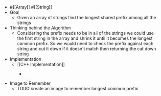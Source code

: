 - #[[Array]] #[[String]]
- Goal
	- Given an array of strings find the longest shared prefix among all the strings
- Thinking behind the Algorithm
	- Considering the prefix needs to be in all of the strings we could use the first string in the array and shrink it until it becomes the longest common prefix. So we would need to check the prefix against each string and cut it down if it doesn't match then returning the cut down string
- Implementation
	- [[C++ Implementation]]
		- ```
		  ```
- Image to Remember
	- TODO create an image to remember longest common prefix